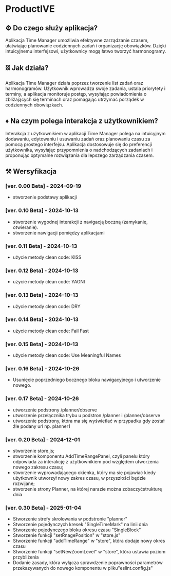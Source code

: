 # ProductIVE

## ⚙ Do czego służy aplikacja?

Aplikacja Time Manager umożliwia efektywne zarządzanie czasem, ułatwiając planowanie codziennych zadań i organizację obowiązków. Dzięki intuicyjnemu interfejsowi, użytkownicy mogą łatwo tworzyć harmonogramy.

## ⛓ Jak działa?

Aplikacja Time Manager działa poprzez tworzenie list zadań oraz harmonogramów. Użytkownik wprowadza swoje zadania, ustala priorytety i terminy, a aplikacja monitoruje postęp, wysyłając powiadomienia o zbliżających się terminach oraz pomagając utrzymać porządek w codziennych obowiązkach.

## ♦ Na czym polega interakcja z użytkownikiem?

Interakcja z użytkownikiem w aplikacji Time Manager polega na intuicyjnym dodawaniu, edytowaniu i usuwaniu zadań oraz planowaniu czasu za pomocą prostego interfejsu. Aplikacja dostosowuje się do preferencji użytkownika, wysyłając przypomnienia o nadchodzących zadaniach i proponując optymalne rozwiązania dla lepszego zarządzania czasem.

## ⚒ Wersyfikacja

### **[ver. 0.00 Beta] - 2024-09-19**

-   stworzenie podstawy aplikacji

### **[ver. 0.10 Beta] - 2024-10-13**

-   stworzenie wygodnej interakcji z navigacją boczną (zamykanie, otwieranie).
-   stworzenie nawigacji pomiędzy aplikacjami

### **[ver. 0.11 Beta] - 2024-10-13**

-   użycie metody clean code: KISS

### **[ver. 0.12 Beta] - 2024-10-13**

-   użycie metody clean code: YAGNI

### **[ver. 0.13 Beta] - 2024-10-13**

-   użycie metody clean code: DRY

### **[ver. 0.14 Beta] - 2024-10-13**

-   użycie metody clean code: Fail Fast

### **[ver. 0.15 Beta] - 2024-10-13**

-   użycie metody clean code: Use Meaningful Names

### **[ver. 0.16 Beta] - 2024-10-26**

-   Usunięcie poprzedniego bocznego bloku nawigacyjnego i utworzenie nowego.

### **[ver. 0.17 Beta] - 2024-10-26**

-   utworzenie podstrony /planner/observe
-   utworzenie przełącznika trybu u podstron /planner i /planner/observe
-   utworzenie podstrony, która ma się wyświetlać w przypadku gdy został źle podany url np. planner1

### **[ver. 0.20 Beta] - 2024-12-01**

-   stworzenie store.js;
-   stworzenie komponentu AddTimeRangePanel, czyli panelu który odpowiada za interakcję z użytkownikiem pod względem utworzenia nowego zakresu czasu;
-   stworzenie wyprowadającego okienka, który ma się pojawiać kiedy użytkownik utworzył nowy zakres czasu, w przyszłości będzie rozwijane;
-   stworzenie strony Planner, na której narazie można zobaczyćstrukturę dnia

### **[ver. 0.30 Beta] - 2025-01-04**

-   Stworzenie strefy skrolowania w podstronie "planner"
-   Stworzenie pojedynczych kresek "SingleTimeMark" na linii dnia
-   Stworzenie pojedynczego bloku okresu czasu "SingleBlock"
-   Stworzenie funkcji "setRnagePosition" w "store.js"
-   Stworzenie funkcji "addTimeRange" w "store", która dodaje nowy okres czasu
-   Stworzenie funkcji "setNewZoomLevel" w "store", która ustawia poziom przybliżenia
-   Dodanie zasady, która wyłącza sprawdzenie poprawności parametrów przekazywanych do nowego komponentu w pliku"eslint.config.js"
